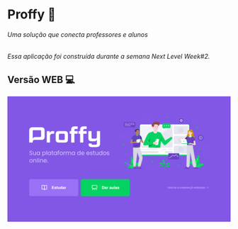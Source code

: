 # Proffy :green_heart:

###### Uma solução que conecta professores e alunos

*Essa aplicação foi construída durante a semana Next Level Week#2.*

## Versão WEB :computer:
<p align= "center">
<img src= "screen/landing.png" >
